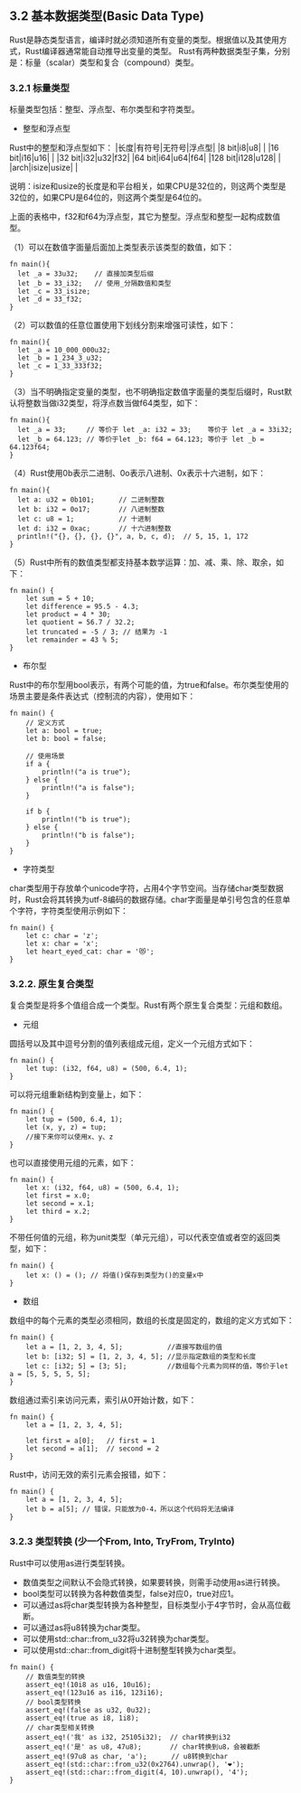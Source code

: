 ## 3.2 基本数据类型(Basic Data Type)

Rust是静态类型语言，编译时就必须知道所有变量的类型。根据值以及其使用方式，Rust编译器通常能自动推导出变量的类型。
Rust有两种数据类型子集，分别是：标量（scalar）类型和复合（compound）类型。

### 3.2.1 标量类型
标量类型包括：整型、浮点型、布尔类型和字符类型。

- 整型和浮点型

Rust中的整型和浮点型如下：
|长度|有符号|无符号|浮点型|
|8 bit|i8|u8| |
|16 bit|i16|u16| |
|32 bit|i32|u32|f32|
|64 bit|i64|u64|f64|
|128 bit|i128|u128| |
|arch|isize|usize| |

说明：isize和usize的长度是和平台相关，如果CPU是32位的，则这两个类型是32位的，如果CPU是64位的，则这两个类型是64位的。

上面的表格中，f32和f64为浮点型，其它为整型。浮点型和整型一起构成数值型。

（1）可以在数值字面量后面加上类型表示该类型的数值，如下：
```
fn main(){
  let _a = 33u32;    // 直接加类型后缀
  let _b = 33_i32;   // 使用_分隔数值和类型
  let _c = 33_isize;
  let _d = 33_f32;
}
```
（2）可以数值的任意位置使用下划线分割来增强可读性，如下：
```
fn main(){
  let _a = 10_000_000u32;
  let _b = 1_234_3_u32;
  let _c = 1_33_333f32;
}
```
（3）当不明确指定变量的类型，也不明确指定数值字面量的类型后缀时，Rust默认将整数当做i32类型，将浮点数当做f64类型，如下：
```
fn main(){
  let _a = 33;     // 等价于 let _a: i32 = 33;    等价于 let _a = 33i32;
  let _b = 64.123; // 等价于let _b: f64 = 64.123; 等价于 let _b = 64.123f64;
}
```
（4）Rust使用0b表示二进制、0o表示八进制、0x表示十六进制，如下：
```
fn main(){
  let a: u32 = 0b101;      // 二进制整数
  let b: i32 = 0o17;       // 八进制整数
  let c: u8 = 1;           // 十进制
  let d: i32 = 0xac;       // 十六进制整数
  println!("{}, {}, {}, {}", a, b, c, d);  // 5, 15, 1, 172
}
```
（5）Rust中所有的数值类型都支持基本数学运算：加、减、乘、除、取余，如下：
```
fn main() {
    let sum = 5 + 10;
    let difference = 95.5 - 4.3;
    let product = 4 * 30;
    let quotient = 56.7 / 32.2;
    let truncated = -5 / 3; // 结果为 -1
    let remainder = 43 % 5;
}
```

- 布尔型

Rust中的布尔型用bool表示，有两个可能的值，为true和false。布尔类型使用的场景主要是条件表达式（控制流的内容），使用如下：
```
fn main() {
    // 定义方式
    let a: bool = true;
    let b: bool = false; 

    // 使用场景
    if a {
        println!("a is true");
    } else {
        println!("a is false");
    }

    if b {
        println!("b is true");
    } else {
        println!("b is false");
    }
}
```

- 字符类型

char类型用于存放单个unicode字符，占用4个字节空间。当存储char类型数据时，Rust会将其转换为utf-8编码的数据存储。char字面量是单引号包含的任意单个字符，字符类型使用示例如下：
```
fn main() {
    let c: char = 'z';
    let x: char = 'x';
    let heart_eyed_cat: char = '😻';
}
```

### 3.2.2. 原生复合类型
复合类型是将多个值组合成一个类型。Rust有两个原生复合类型：元组和数组。

- 元组

圆括号以及其中逗号分割的值列表组成元组，定义一个元组方式如下：
```
fn main() {
    let tup: (i32, f64, u8) = (500, 6.4, 1);
}
```
可以将元组重新结构到变量上，如下：
```
fn main() {
    let tup = (500, 6.4, 1);
    let (x, y, z) = tup;
    //接下来你可以使用x、y、z
}
```
也可以直接使用元组的元素，如下：
```
fn main() {
    let x: (i32, f64, u8) = (500, 6.4, 1);
    let first = x.0;
    let second = x.1;
    let third = x.2;
}
```

不带任何值的元组，称为unit类型（单元元组），可以代表空值或者空的返回类型，如下：
```
fn main() {
    let x: () = (); // 将值()保存到类型为()的变量x中
}
```

- 数组

数组中的每个元素的类型必须相同，数组的长度是固定的，数组的定义方式如下：
```
fn main() {
    let a = [1, 2, 3, 4, 5];           //直接写数组的值
    let b: [i32; 5] = [1, 2, 3, 4, 5]; //显示指定数组的类型和长度
    let c: [i32; 5] = [3; 5];          //数组每个元素为同样的值，等价于let a = [5, 5, 5, 5, 5];
}
```
数组通过索引来访问元素，索引从0开始计数，如下：
```
fn main() {
    let a = [1, 2, 3, 4, 5];

    let first = a[0];   // first = 1
    let second = a[1];  // second = 2
}
```
Rust中，访问无效的索引元素会报错，如下：
```
fn main() {
    let a = [1, 2, 3, 4, 5];
    let b = a[5]; // 错误，只能放为0-4，所以这个代码将无法编译
}
```

### 3.2.3 类型转换 (少一个From, Into, TryFrom, TryInto)

Rust中可以使用as进行类型转换。

- 数值类型之间默认不会隐式转换，如果要转换，则需手动使用as进行转换。
- bool类型可以转换为各种数值类型，false对应0，true对应1。
- 可以通过as将char类型转换为各种整型，目标类型小于4字节时，会从高位截断。
- 可以通过as将u8转换为char类型。
- 可以使用std::char::from_u32将u32转换为char类型。
- 可以使用std::char::from_digit将十进制整型转换为char类型。
```
fn main() {
    // 数值类型的转换
    assert_eq!(10i8 as u16, 10u16);
    assert_eq!(123u16 as i16, 123i16);
    // bool类型转换
    assert_eq!(false as u32, 0u32);
    assert_eq!(true as i8, 1i8);
    // char类型相关转换
    assert_eq!('我' as i32, 25105i32);  // char转换到i32
    assert_eq!('是' as u8, 47u8);       // char转换到u8，会被截断
    assert_eq!(97u8 as char, 'a');      // u8转换到char
    assert_eq!(std::char::from_u32(0x2764).unwrap(), '❤');
    assert_eq!(std::char::from_digit(4, 10).unwrap(), '4');
}
```

